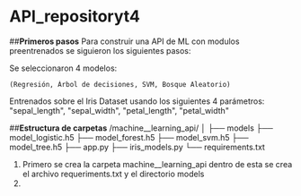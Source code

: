 # API_repositoryt4

##**Primeros pasos**
Para construir una API de ML con modulos preentrenados se siguieron los siguientes pasos:

Se seleccionaron 4 modelos:

    (Regresión, Árbol de decisiones, SVM, Bosque Aleatorio)

Entrenados sobre el Iris Dataset usando los siguientes 4 parámetros:
	"sepal_length",	"sepal_width",	"petal_length",	"petal_width"

##**Estructura de carpetas**
  /machine__learning_api/
  │
  ├── models
      ├── model_logistic.h5
      ├── model_forest.h5
      ├── model_svm.h5
      ├── model_tree.h5
  ├── app.py
  ├── iris_models.py
  └── requirements.txt

1. Primero se crea la carpeta machine__learning_api dentro de esta se crea el archivo requeriments.txt y el directorio models
2. 



